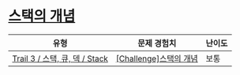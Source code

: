 # [스택의 개념](https://www.codetree.ai/trails/complete/curated-cards/challenge-stack-basic)

|유형|문제 경험치|난이도|
|---|---|---|
|[Trail 3 / 스택, 큐, 덱 / Stack](https://en.codetree.ai/trail-info/novice-high/)|[[Challenge]스택의 개념](https://en.codetree.ai/trails/complete/curated-cards/challenge-stack-basic/)|보통|

